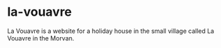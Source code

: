 la-vouavre
==========

La Vouavre is a website for a holiday house in the small village called La Vouavre in the Morvan.
